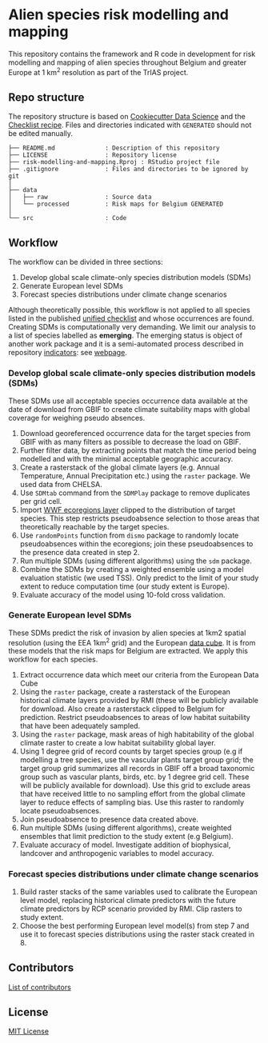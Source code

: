 # Alien species risk modelling and mapping

This repository contains the framework and R code in development for risk modelling and mapping of alien species throughout Belgium and greater Europe at 1 km<sup>2</sup> resolution as part of the TrIAS project.

## Repo structure

The repository structure is based on [Cookiecutter Data Science](http://drivendata.github.io/cookiecutter-data-science/) and the [Checklist recipe](https://github.com/trias-project/checklist-recipe). Files and directories indicated with `GENERATED` should not be edited manually.

```
├── README.md              : Description of this repository
├── LICENSE                : Repository license
├── risk-modelling-and-mapping.Rproj : RStudio project file
├── .gitignore             : Files and directories to be ignored by git
│
├── data
│   ├── raw                : Source data
│   └── processed          : Risk maps for Belgium GENERATED
│
└── src                    : Code
```

## Workflow  
 
The workflow can be divided in three sections:

1. Develop global scale climate-only species distribution models (SDMs)
2. Generate European level SDMs
3. Forecast species distributions under climate change scenarios
 
Although theoretically possible, this workflow is not applied to all species listed in the published [unified checklist](https://doi.org/10.15468/xoidmd) and whose occurrences are found. Creating SDMs is computationally very demanding. We limit our analysis to a list of species labelled as **emerging**. The emerging status is object of another work package and it is a semi-automated process described in repository [indicators](https://github.com/trias-project/indicators): see [webpage](https://trias-project.github.io/indicators/).
 
### Develop global scale climate-only species distribution models (SDMs)

These SDMs use all acceptable species occurrence data available at the date of download from GBIF to create climate suitability maps with global coverage for weighing pseudo absences. 
  
1. Download georeferenced occurrence data for the target species from GBIF with as many filters as possible to decrease the load on GBIF.
2. Further filter data, by extracting points that match the time period being modelled and with the minimal acceptable geographic accuracy.
3. Create a rasterstack of the global climate layers (e.g. Annual Temperature, Annual Precipitation etc.) using the `raster` package. We used data from CHELSA.
4. Use `SDMtab` command from the `SDMPlay` package to remove duplicates per grid cell. 
5. Import [WWF ecoregions layer](https://www.worldwildlife.org/publications/terrestrial-ecoregions-of-the-world) clipped to the distribution of target species. This step restricts pseudoabsence selection to those areas that theoretically reachable by the target species. 
6. Use `randomPoints` function from `dismo` package to randomly locate pseudoabsences within the ecoregions; join these pseudoabsences to the presence data created in step 2.
7. Run multiple SDMs (using different algorithms) using the `sdm` package.
8. Combine the SDMs by creating a weighted ensemble using a model evaluation statistic (we used TSS). Only predict to the limit of your study extent to reduce computation time (our study extent is Europe).
9. Evaluate accuracy of the model using 10-fold cross validation.
  
### Generate European level SDMs

These SDMs predict the risk of invasion by alien species at 1km2 spatial resolution (using the EEA 1km<sup>2</sup> grid) and the European [data cube](https://github.com/trias-project/occ-processing/blob/master/data/processed/cube_europe.tsv). It is from these models that the risk maps for Belgium are extracted. We apply this workflow for each species.
  
1. Extract occurrence data which meet our criteria from the European Data Cube
2. Using the `raster` package, create a rasterstack of the European historical climate layers provided by RMI (these will be publicly available for download. Also create a rasterstack clipped to Belgium for prediction. Restrict pseudoabsences to areas of low habitat suitability that have been adequately sampled.
3. Using the `raster` package, mask areas of high habitability of the global climate raster to create a low habitat suitability global layer.
4. Using 1 degree grid of record counts by target species group (e.g if modelling a tree species, use the vascular plants target group grid; the target group grid summarizes all records in GBIF off a broad taxonomic group such as vascular plants, birds, etc. by 1 degree grid cell. These will be publicly available for download). Use this grid to exclude areas that have received little to no sampling effort from the global climate layer to reduce effects of sampling bias. Use this raster to randomly locate pseudoabsences.
5. Join pseudoabsence to presence data created above.
6. Run multiple SDMs (using different algorithms), create weighted ensembles that limit prediction to the study extent (e.g Belgium). 
7. Evaluate accuracy of model. Investigate addition of biophysical, landcover and anthropogenic variables to model accuracy.
   
### Forecast species distributions under climate change scenarios
  
1. Build raster stacks of the same variables used to calibrate the European level model, replacing historical climate predictors with the future climate predictors by RCP scenario provided by RMI. Clip rasters to study extent.
2. Choose the best performing European level model(s) from step 7 and use it to forecast species distributions using the raster stack created in 8.

## Contributors

[List of contributors](https://github.com/trias-project/risk-modelling-and-mapping/contributors)

## License

[MIT License](https://github.com/trias-project/risk-modelling-and-mapping/blob/master/LICENSE)
